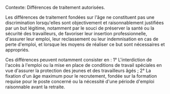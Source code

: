 Contexte: Différences de traitement autorisées.

Les différences de traitement fondées sur l'âge ne constituent pas une discrimination lorsqu'elles sont objectivement et raisonnablement justifiées par un but légitime, notamment par le souci de préserver la santé ou la sécurité des travailleurs, de favoriser leur insertion professionnelle, d'assurer leur emploi, leur reclassement ou leur indemnisation en cas de perte d'emploi, et lorsque les moyens de réaliser ce but sont nécessaires et appropriés.

Ces différences peuvent notamment consister en : 1° L'interdiction de l'accès à l'emploi ou la mise en place de conditions de travail spéciales en vue d'assurer la protection des jeunes et des travailleurs âgés ; 2° La fixation d'un âge maximum pour le recrutement, fondée sur la formation requise pour le poste concerné ou la nécessité d'une période d'emploi raisonnable avant la retraite.